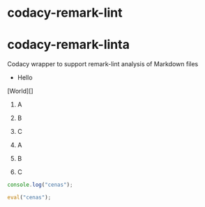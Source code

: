 # codacy-remark-lint

# codacy-remark-linta

Codacy wrapper to support remark-lint analysis of Markdown files

* Hello

[World][]

1. A
2. B
3. C

1. A
1. B
1. C

```js
console.log("cenas");

eval("cenas");
```
